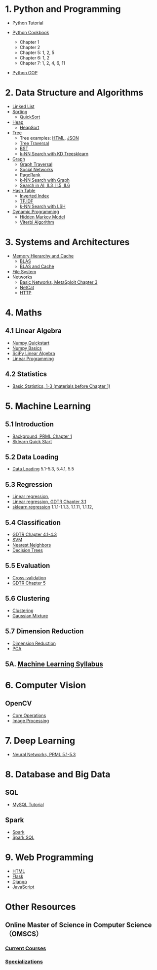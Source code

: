 # 1. Python and Programming
- [Python Tutorial](https://docs.python.org/3/tutorial/index.html)
- [Python Cookbook](http://s2/~wdong/books/python_cookbook.pdf)
	* Chapter 1
	* Chapter 2
	* Chapter 5: 1, 2, 5
	* Chapter 6: 1, 2
	* Chapter 7: 1, 2, 4, 6, 11

- [Python OOP](https://docs.python.org/3/tutorial/classes.html)

# 2. Data Structure and Algorithms
- [Linked List](https://en.wikipedia.org/wiki/Linked_list)
- [Sorting](https://en.wikipedia.org/wiki/Sorting_algorithm)
  * [QuickSort](https://en.wikipedia.org/wiki/Quicksort)
- [Heap](https://en.wikipedia.org/wiki/Heap_(data_structure))
  * [HeapSort](https://en.wikipedia.org/wiki/Heapsort)
- [Tree](https://en.wikipedia.org/wiki/Tree_(data_structure))
  * Tree examples: [HTML](https://www.w3schools.com/html/), [JSON](https://www.w3schools.com/js/js_json_intro.asp)
  * [Tree Traversal](https://en.wikipedia.org/wiki/Tree_traversal)
  * [BST](https://en.wikipedia.org/wiki/Binary_search_tree)
  * [k-NN Search with KD Tree](https://en.wikipedia.org/wiki/K-d_tree)[sklearn](http://scikit-learn.org/stable/modules/generated/sklearn.neighbors.KDTree.html)
- [Graph](https://en.wikipedia.org/wiki/Graph_(abstract_data_type))
  * [Graph Traversal](https://en.wikipedia.org/wiki/Graph_traversal)
  * [Social Networks](https://en.wikipedia.org/wiki/Social_network)
  * [PageRank](https://en.wikipedia.org/wiki/PageRank)
  * [k-NN Search with Graph](http://www.cs.princeton.edu/cass/papers/www11.pdf)
  * [Search in AI, II.3, II.5, II.6](http://s2/~wdong/books/ai.pdf)
- [Hash Table](https://en.wikipedia.org/wiki/Hash_table)
  * [Inverted Index](https://en.wikipedia.org/wiki/Inverted_index)
  * [TF.IDF](https://en.wikipedia.org/wiki/Tf%E2%80%93idf)
  * [k-NN Search with LSH](https://en.wikipedia.org/wiki/Locality-sensitive_hashing)
- [Dynamic Programming](https://en.wikipedia.org/wiki/Dynamic_programming)
  * [Hidden Markov Model](https://en.wikipedia.org/wiki/Hidden_Markov_model)
  * [Viterbi Algorithm](https://en.wikipedia.org/wiki/Viterbi_algorithm)

# 3. Systems and Architectures
- [Memory Hierarchy and Cache](http://www.inf.ed.ac.uk/teaching/courses/inf2c-cs/13-14/lectures/lec12-slides.pdf)
  * [BLAS](https://en.wikipedia.org/wiki/Basic_Linear_Algebra_Subprograms)
  * [BLAS and Cache](https://people.eecs.berkeley.edu/~demmel/cs267_Spr99/Lectures/Lect_02_1999b.pdf)
- [File System](https://en.wikipedia.org/wiki/File_system)
- Networks
  * [Basic Networks, MetaSploit Chapter 3](http://s2/~wdong/books/metasploit.pdf)
  * [NetCat](http://nc110.sourceforge.net/)
  * [HTTP](https://code.tutsplus.com/tutorials/http-the-protocol-every-web-developer-must-know-part-1--net-31177)

# 4. Maths

## 4.1 Linear Algebra
* [Numpy Quickstart](https://docs.scipy.org/doc/numpy-dev/user/quickstart.html)
* [Numpy Basics](https://docs.scipy.org/doc/numpy/user/basics.html)
* [SciPy Linear Algebra](https://docs.scipy.org/doc/scipy/reference/tutorial/linalg.html)
* [Linear Programming](https://en.wikipedia.org/wiki/Linear_programming)

## 4.2 Statistics
* [Basic Statistics, 1-3 (materials before Chapter 1)](http://s2/~wdong/books/mackay.pdf)


# 5. Machine Learning

## 5.1 Introduction
* [Background, PRML Chapter 1](http://s2/~wdong/books/prml.pdf)
* [Sklearn Quick Start](http://scikit-learn.org/stable/tutorial/basic/tutorial.html)

## 5.2 Data Loading
* [Data Loading](http://scikit-learn.org/stable/datasets/index.html) 5.1-5.3, 5.4.1, 5.5

## 5.3 Regression
* [Linear regression](https://en.wikipedia.org/wiki/Linear_regression),
* [Linear regression, GDTR Chapter 3.1](http://s2/~wdong/books/isml.pdf)
* [sklearn regression](http://scikit-learn.org/stable/supervised_learning.html#supervised-learning) 1.1.1-1.1.3, 1.1.11, 1.1.12, 

## 5.4 Classification
* [GDTR Chapter 4.1-4.3](http://s2/~wdong/books/isml.pdf)
* [SVM](http://scikit-learn.org/stable/modules/svm.html) 
* [Nearest Neighbors](http://scikit-learn.org/stable/modules/neighbors.html)
* [Decision Trees](http://scikit-learn.org/stable/modules/tree.html)

## 5.5 Evaluation
* [Cross-validation](http://scikit-learn.org/stable/modules/cross_validation.html)
* [GDTR Chapter 5](http://s2/~wdong/books/isml.pdf)

## 5.6 Clustering
* [Clustering](http://scikit-learn.org/stable/modules/clustering.html)
* [Gaussian Mixture](http://scikit-learn.org/stable/modules/mixture.html)

## 5.7 Dimension Reduction
* [Dimension Reduction](http://scikit-learn.org/stable/modules/unsupervised_reduction.html)
* [PCA](https://en.wikipedia.org/wiki/Principal_component_analysis)

## 5A. [Machine Learning Syllabus](syllabus/machine_learning_syllabus)

# 6. Computer Vision
## OpenCV
* [Core Operations](http://opencv-python-tutroals.readthedocs.io/en/latest/py_tutorials/py_core/py_table_of_contents_core/py_table_of_contents_core.html)
* [Image Processing](http://opencv-python-tutroals.readthedocs.io/en/latest/py_tutorials/py_imgproc/py_table_of_contents_imgproc/py_table_of_contents_imgproc.html)


# 7. Deep Learning
* [Neural Networks, PRML 5.1-5.3](http://s2/~wdong/books/prml.pdf)

# 8. Database and Big Data
## SQL
* [MySQL Tutorial](https://www.w3resource.com/mysql/mysql-tutorials.php)

## Spark
* [Spark](https://spark.apache.org/docs/2.2.0/quick-start.html)
* [Spark SQL](https://spark.apache.org/docs/2.2.0/sql-programming-guide.html)

# 9. Web Programming
* [HTML](https://www.w3schools.com/html/)
* [Flask](http://flask.pocoo.org/docs/0.12/tutorial/)
* [Django](https://docs.djangoproject.com/en/1.11/intro/tutorial01/)
* [JavaScript](http://eloquentjavascript.net/)

# Other Resources
## Online Master of Science in Computer Science （OMSCS）
### [Current Courses](https://www.omscs.gatech.edu/current-courses)
### [Specializations](https://www.omscs.gatech.edu/program-info/specializations)

